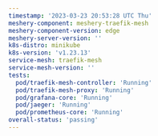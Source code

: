 ```yaml
---
timestamp: '2023-03-23 20:53:28 UTC Thu'
meshery-component: meshery-traefik-mesh
meshery-component-version: edge
meshery-server-version: ''
k8s-distro: minikube
k8s-version: 'v1.23.13'
service-mesh: traefik-mesh
service-mesh-version: ''
tests:
  pod/traefik-mesh-controller: 'Running'
  pod/traefik-mesh-proxy: 'Running'
  pod/grafana-core: 'Running'
  pod/jaeger: 'Running'
  pod/prometheus-core: 'Running'
overall-status: 'passing'
---
```


